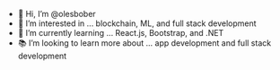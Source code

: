 - 👋 Hi, I’m @olesbober
- 👀 I’m interested in ... blockchain, ML, and full stack development
- 🌱 I’m currently learning ... React.js, Bootstrap, and .NET
- 📚 I’m looking to learn more about ... app development and full stack development

<!---
olesbober/olesbober is a ✨ special ✨ repository because its `README.md` (this file) appears on your GitHub profile.
You can click the Preview link to take a look at your changes.
--->
